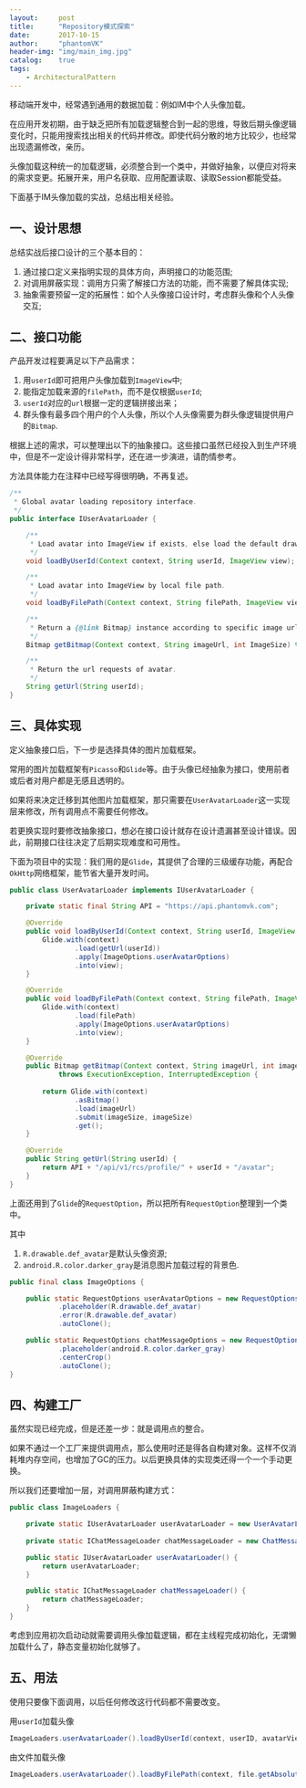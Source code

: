 ```yaml
---
layout:     post
title:      "Repository模式探索"
date:       2017-10-15
author:     "phantomVK"
header-img: "img/main_img.jpg"
catalog:    true
tags:
    - ArchitecturalPattern
---
```


移动端开发中，经常遇到通用的数据加载：例如IM中个人头像加载。

在应用开发初期，由于缺乏把所有加载逻辑整合到一起的思维，导致后期头像逻辑变化时，只能用搜索找出相关的代码并修改。即使代码分散的地方比较少，也经常出现遗漏修改，亲历。

头像加载这种统一的加载逻辑，必须整合到一个类中，并做好抽象，以便应对将来的需求变更。拓展开来，用户名获取、应用配置读取、读取Session都能受益。

下面基于IM头像加载的实战，总结出相关经验。

## 一、设计思想

总结实战后接口设计的三个基本目的：

1. 通过接口定义来指明实现的具体方向，声明接口的功能范围;
2. 对调用屏蔽实现：调用方只需了解接口方法的功能，而不需要了解具体实现;
3. 抽象需要预留一定的拓展性：如个人头像接口设计时，考虑群头像和个人头像交互;

## 二、接口功能

产品开发过程要满足以下产品需求：

1. 用`userId`即可把用户头像加载到`ImageView`中;
2. 能指定加载来源的`filePath`，而不是仅根据`userId`;
3. `userId`对应的`url`根据一定的逻辑拼接出来；
4. 群头像有最多四个用户的个人头像，所以个人头像需要为群头像逻辑提供用户的`Bitmap`.

根据上述的需求，可以整理出以下的抽象接口。这些接口虽然已经投入到生产环境中，但是不一定设计得非常科学，还在进一步演进，请酌情参考。

方法具体能力在注释中已经写得很明确，不再复述。

```java
/**
 * Global avatar loading repository interface.
 */
public interface IUserAvatarLoader {

    /**
     * Load avatar into ImageView if exists, else load the default drawable.
     */
    void loadByUserId(Context context, String userId, ImageView view);

    /**
     * Load avatar into ImageView by local file path.
     */
    void loadByFilePath(Context context, String filePath, ImageView view);

    /**
     * Return a {@link Bitmap} instance according to specific image url and size.
     */
    Bitmap getBitmap(Context context, String imageUrl, int ImageSize) throws ExecutionException, InterruptedException;

    /**
     * Return the url requests of avatar.
     */
    String getUrl(String userId);
}
```

## 三、具体实现

定义抽象接口后，下一步是选择具体的图片加载框架。

常用的图片加载框架有`Picasso`和`Glide`等。由于头像已经抽象为接口，使用前者或后者对用户都是无感且透明的。

如果将来决定迁移到其他图片加载框架，那只需要在`UserAvatarLoader`这一实现层来修改，所有调用点不需要任何修改。

若更换实现时要修改抽象接口，想必在接口设计就存在设计遗漏甚至设计错误。因此，前期接口往往决定了后期实现难度和可用性。

下面为项目中的实现：我们用的是`Glide`，其提供了合理的三级缓存功能，再配合`OkHttp`网络框架，能节省大量开发时间。

```java
public class UserAvatarLoader implements IUserAvatarLoader {

    private static final String API = "https://api.phantomvk.com";

    @Override
    public void loadByUserId(Context context, String userId, ImageView view) {
        Glide.with(context)
                .load(getUrl(userId))
                .apply(ImageOptions.userAvatarOptions)
                .into(view);
    }

    @Override
    public void loadByFilePath(Context context, String filePath, ImageView view) {
        Glide.with(context)
                .load(filePath)
                .apply(ImageOptions.userAvatarOptions)
                .into(view);
    }

    @Override
    public Bitmap getBitmap(Context context, String imageUrl, int imageSize)
            throws ExecutionException, InterruptedException {
            
        return Glide.with(context)
                .asBitmap()
                .load(imageUrl)
                .submit(imageSize, imageSize)
                .get();
    }

    @Override
    public String getUrl(String userId) {
        return API + "/api/v1/rcs/profile/" + userId + "/avatar";
    }
}
```

上面还用到了`Glide`的`RequestOption`，所以把所有`RequestOption`整理到一个类中。

其中

1. `R.drawable.def_avatar`是默认头像资源;
2. `android.R.color.darker_gray`是消息图片加载过程的背景色.

```java
public final class ImageOptions {

    public static RequestOptions userAvatarOptions = new RequestOptions()
            .placeholder(R.drawable.def_avatar)
            .error(R.drawable.def_avatar)
            .autoClone();

    public static RequestOptions chatMessageOptions = new RequestOptions()
            .placeholder(android.R.color.darker_gray)
            .centerCrop()
            .autoClone();
}
```

## 四、构建工厂

虽然实现已经完成，但是还差一步：就是调用点的整合。

如果不通过一个工厂来提供调用点，那么使用时还是得各自构建对象。这样不仅消耗堆内存空间，也增加了GC的压力。以后更换具体的实现类还得一个一个手动更换。

所以我们还要增加一层，对调用屏蔽构建方式：

```java
public class ImageLoaders {

    private static IUserAvatarLoader userAvatarLoader = new UserAvatarLoader();
    
    private static IChatMessageLoader chatMessageLoader = new ChatMessageLoader();

    public static IUserAvatarLoader userAvatarLoader() {
        return userAvatarLoader;
    }

    public static IChatMessageLoader chatMessageLoader() {
        return chatMessageLoader;
    }
}
```

考虑到应用初次启动动就需要调用头像加载逻辑，都在主线程完成初始化，无谓懒加载什么了，静态变量初始化就够了。

## 五、用法

使用只要像下面调用，以后任何修改这行代码都不需要改变。

用`userId`加载头像

```java
ImageLoaders.userAvatarLoader().loadByUserId(context, userID, avatarView);
```

由文件加载头像

```java
ImageLoaders.userAvatarLoader().loadByFilePath(context, file.getAbsolutePath(), view)
```

